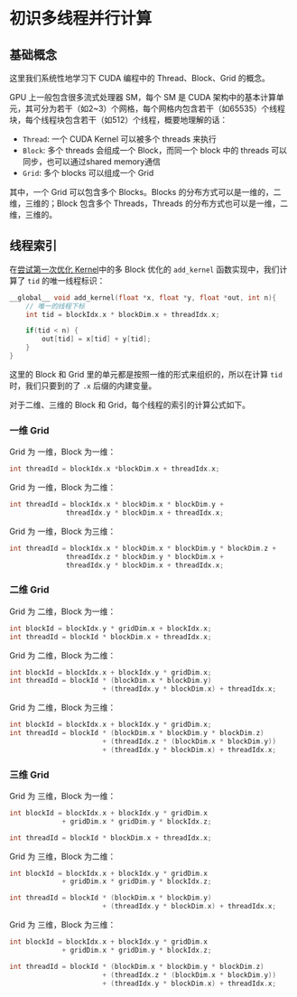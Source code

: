 # 初识多线程并行计算

## 基础概念

这里我们系统性地学习下 CUDA 编程中的 Thread、Block、Grid 的概念。

GPU 上一般包含很多流式处理器 SM，每个 SM 是 CUDA 架构中的基本计算单元，其可分为若干（如2~3）个网格，每个网格内包含若干（如65535）个线程块，每个线程块包含若干（如512）个线程，概要地理解的话：

+ `Thread`: 一个 CUDA Kernel 可以被多个 threads 来执行
+ `Block`: 多个 threads 会组成一个 Block，而同一个 block 中的 threads 可以同步，也可以通过shared memory通信
+ `Grid`: 多个 blocks 可以组成一个 Grid

其中，一个 Grid 可以包含多个 Blocks。Blocks 的分布方式可以是一维的，二维，三维的；Block 包含多个 Threads，Threads 的分布方式也可以是一维，二维，三维的。

## 线程索引

在[尝试第一次优化 Kernel](../04_first_refine_kernel/)中的多 Block 优化的 `add_kernel` 函数实现中，我们计算了 `tid` 的唯一线程标识：
```cpp
__global__ void add_kernel(float *x, float *y, float *out, int n){
    // 唯一的线程下标
    int tid = blockIdx.x * blockDim.x + threadIdx.x;

    if(tid < n) {
        out[tid] = x[tid] + y[tid];
    }
}
``` 

这里的 Block 和 Grid 里的单元都是按照一维的形式来组织的，所以在计算 `tid` 时，我们只要到的了 `.x` 后缀的内建变量。

对于二维、三维的 Block 和 Grid，每个线程的索引的计算公式如下。

### 一维 Grid
Grid 为 一维，Block 为一维：
```cpp
int threadId = blockIdx.x *blockDim.x + threadIdx.x; 
```

Grid 为 一维，Block 为二维：
```cpp
int threadId = blockIdx.x * blockDim.x * blockDim.y + 
              threadIdx.y * blockDim.x + threadIdx.x;  
```

Grid 为 一维，Block 为三维：
```cpp
int threadId = blockIdx.x * blockDim.x * blockDim.y * blockDim.z + 
              threadIdx.z * blockDim.y * blockDim.x +
              threadIdx.y * blockDim.x + threadIdx.x;  
```

### 二维 Grid
Grid 为 二维，Block 为一维：
```cpp
int blockId = blockIdx.y * gridDim.x + blockIdx.x;  
int threadId = blockId * blockDim.x + threadIdx.x;  
```

Grid 为 二维，Block 为二维：
```cpp
int blockId = blockIdx.x + blockIdx.y * gridDim.x;  
int threadId = blockId * (blockDim.x * blockDim.y)  
                       + (threadIdx.y * blockDim.x) + threadIdx.x;  
```

Grid 为 二维，Block 为三维：
```cpp
int blockId = blockIdx.x + blockIdx.y * gridDim.x;  
int threadId = blockId * (blockDim.x * blockDim.y * blockDim.z)  
                       + (threadIdx.z * (blockDim.x * blockDim.y))  
                       + (threadIdx.y * blockDim.x) + threadIdx.x;  
```

### 三维 Grid
Grid 为 三维，Block 为一维：
```cpp
int blockId = blockIdx.x + blockIdx.y * gridDim.x  
             + gridDim.x * gridDim.y * blockIdx.z;  

int threadId = blockId * blockDim.x + threadIdx.x;  
```

Grid 为 三维，Block 为二维：
```cpp
int blockId = blockIdx.x + blockIdx.y * gridDim.x  
             + gridDim.x * gridDim.y * blockIdx.z;  

int threadId = blockId * (blockDim.x * blockDim.y)  
                       + (threadIdx.y * blockDim.x) + threadIdx.x;  
```

Grid 为 三维，Block 为三维：
```cpp
int blockId = blockIdx.x + blockIdx.y * gridDim.x  
             + gridDim.x * gridDim.y * blockIdx.z;  

int threadId = blockId * (blockDim.x * blockDim.y * blockDim.z)  
                       + (threadIdx.z * (blockDim.x * blockDim.y))  
                       + (threadIdx.y * blockDim.x) + threadIdx.x;     
```